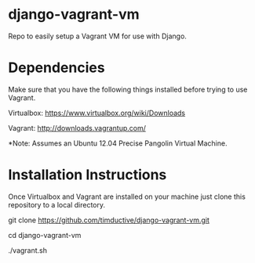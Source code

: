 django-vagrant-vm
=================
Repo to easily setup a Vagrant VM for use with Django.


Dependencies
============
Make sure that you have the following things installed before trying to use Vagrant.

Virtualbox:
https://www.virtualbox.org/wiki/Downloads

Vagrant:
http://downloads.vagrantup.com/

*Note: Assumes an Ubuntu 12.04 Precise Pangolin Virtual Machine.

Installation Instructions
=========================
Once Virtualbox and Vagrant are installed on your machine just clone this repository to a local directory.

git clone https://github.com/timductive/django-vagrant-vm.git

cd django-vagrant-vm

./vagrant.sh
